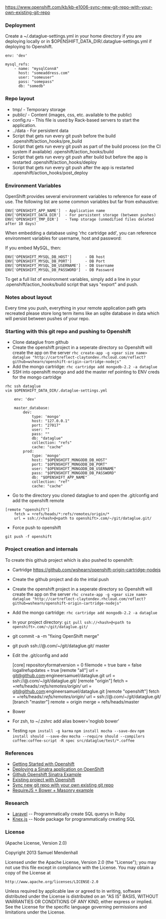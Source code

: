 https://www.openshift.com/kb/kb-e1006-sync-new-git-repo-with-your-own-existing-git-repo


### Deployment

Create a ~/.dataglue-settings.yml in your home directory if you are deploying locally or in $OPENSHIFT_DATA_DIR/.dataglue-settings.yml if deploying to Openshift.

    env: 'dev'

    mysql_refs: 
        - name: "mysqlConnA"
          host: "someaddress.com"
          user: "someuser"
          pass: "somepass"
          db: "somedb"


### Repo layout
* tmp/ - Temporary storage
* public/ - Content (images, css, etc. available to the public)
* config.ru - This file is used by Rack-based servers to start the application.
* ../data - For persistent data
* Script that gets run every git push before the build
    .openshift/action_hooks/pre_build
* Script that gets run every git push as part of the build process (on the CI system if available)
    .openshift/action_hooks/build 
* Script that gets run every git push after build but before the app is restarted
    .openshift/action_hooks/deploy
* Script that gets run every git push after the app is restarted
    .openshift/action_hooks/post_deploy


### Environment Variables
OpenShift provides several environment variables to reference for ease
of use.  The following list are some common variables but far from exhaustive:

    ENV['OPENSHIFT_APP_NAME']  - Application name
    ENV['OPENSHIFT_DATA_DIR']  - For persistent storage (between pushes)
    ENV['OPENSHIFT_TMP_DIR']   - Temp storage (unmodified files deleted after 10 days)

When embedding a database using 'rhc cartridge add', you can reference environment
variables for username, host and password:

If you embed MySQL, then:

    ENV['OPENSHIFT_MYSQL_DB_HOST']      - DB host
    ENV['OPENSHIFT_MYSQL_DB_PORT']      - DB Port
    ENV['OPENSHIFT_MYSQL_DB_USERNAME']  - DB Username
    ENV['OPENSHIFT_MYSQL_DB_PASSWORD']  - DB Password

To get a full list of environment variables, simply add a line in your
    .openshift/action_hooks/build script that says "export" and push.


### Notes about layout
Every time you push, everything in your remote application path gets recreated
please store long term items like an sqlite database in data which will
persist between pushes of your repo.

### Starting with this git repo and pushing to Openshift
* Clone dataglue from github
* Create the openshift project in a seperate directory so Openshift will create the app on the server
    `rhc create-app -g <gear size name> dataglue "http://cartreflect-claytondev.rhcloud.com/reflect?github=wshearn/openshift-origin-cartridge-nodejs"`
* Add the mongo cartridge:
    `rhc cartridge add mongodb-2.2 -a dataglue`
* SSH into openshift mongo and add the master ref pointing to ENV creds for the mongo cartridge
~~~
rhc ssh dataglue
vim $OPENSHIFT_DATA_DIR/.dataglue-settings.yml

    env: 'dev'

    master_database:
        dev:
            type: 'mongo'
            host: "127.0.0.1"
            port: "27017"
            user: ""
            pass: ""
            db: "dataglue"
            collection: "refs"
            cache: "cache"
        prod:
            type: 'mongo'
            host: "$OPENSHIFT_MONGODB_DB_HOST"
            port: "$OPENSHIFT_MONGODB_DB_PORT"
            user: "$OPENSHIFT_MONGODB_DB_USERNAME"
            pass: "$OPENSHIFT_MONGODB_DB_PASSWORD"
            db: "$OPENSHIFT_APP_NAME"
            collection: "ref"
            cache: "cache"
~~~
* Go to the directory you cloned dataglue to and open the .git/config and add the openshift remote
~~~
[remote "openshift"]
    fetch = +refs/heads/*:refs/remotes/origin/*
    url = ssh://<hash>@<path to openshift>.com/~/git/dataglue.git/
~~~
* Force push to openshift
~~~
git push -f openshift
~~~



### Project creation and internals
To create this github project which is also pushed to openshift:

* Cartridge https://github.com/wshearn/openshift-origin-cartridge-nodejs
* Create the github project and do the intial push
* Create the openshift project in a seperate directory so Openshift will create the app on the server
    `rhc create-app -g <gear size name> dataglue "http://cartreflect-claytondev.rhcloud.com/reflect?github=wshearn/openshift-origin-cartridge-nodejs"`
* Add the mongo cartridge:
    `rhc cartridge add mongodb-2.2 -a dataglue`
* In your project directory:
    `git pull ssh://<hash>@<path to openshift>.com/~/git/dataglue.git/`
* git commit -a -m "fixing OpenShift merge"
* git push ssh://<hash>@<path to openshift>.com/~/git/dataglue.git/ master
* Edit the .git/config and add

    [core]
        repositoryformatversion = 0
        filemode = true
        bare = false
        logallrefupdates = true
    [remote "all"]
        url = git@github.com:engineersamuel/dataglue.git
        url = ssh://<hash>@<path to openshift>.com/~/git/dataglue.git/
    [remote "origin"]
        fetch = +refs/heads/*:refs/remotes/origin/*
        url = git@github.com:engineersamuel/dataglue.git
    [remote "openshift"]
        fetch = +refs/heads/*:refs/remotes/origin/*
        url = ssh://<hash>@<path to openshift>.com/~/git/dataglue.git/
    [branch "master"]
        remote = origin
        merge = refs/heads/master
* Bower
 * For zsh, to ~/.zshrc add alias bower='noglob bower'

* Testing
`npm install -g karma`
`npm install mocha --save-dev`
`npm install should --save-dev`
`mocha --require should --compilers coffee:coffee-script -R spec src/dataglue/test/*.coffee`

### References
* [Getting Started with Openshift](https://www.openshift.com/get-started)
* [Deploying a Sinatra application on OpenShift](https://www.openshift.com/kb/kb-e1009-deploying-a-sinatra-application-on-openshift)
* [Github Openshift Sinatra Example](https://github.com/openshift/sinatra-example)
* [Existing project with Openshift](https://gist.github.com/ryanj/5267357)
* [Sync new git repo with your own existing git repo](https://www.openshift.com/kb/kb-e1006-sync-new-git-repo-with-your-own-existing-git-repo)
* [RequireJS + Bower + Masonry example](https://github.com/gigablox/angular-art-gallery)

### Research

* [Laravel](http://laravel.com/) -- Programmatically create SQL querys in Ruby
* [Knex.js](http://knexjs.org/) -- Node package for programmatically creating SQL

### License

(Apache License, Version 2.0)

Copyright 2013 Samuel Mendenhall

Licensed under the Apache License, Version 2.0 (the "License");
you may not use this file except in compliance with the License.
You may obtain a copy of the License at

    http://www.apache.org/licenses/LICENSE-2.0

Unless required by applicable law or agreed to in writing, software
distributed under the License is distributed on an "AS IS" BASIS,
WITHOUT WARRANTIES OR CONDITIONS OF ANY KIND, either express or implied.
See the License for the specific language governing permissions and
limitations under the License.
